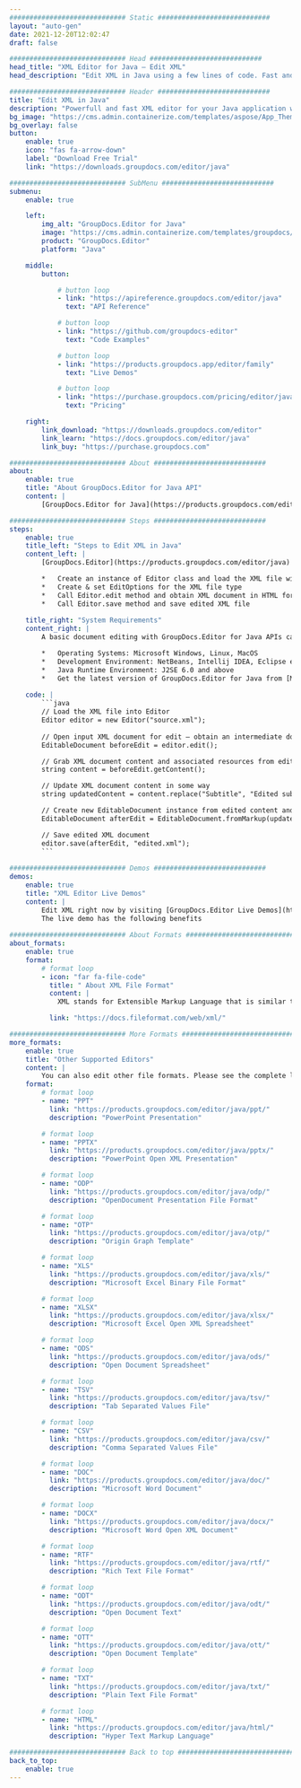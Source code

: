 ```yaml
---
############################# Static ############################
layout: "auto-gen"
date: 2021-12-20T12:02:47
draft: false

############################# Head ############################
head_title: "XML Editor for Java – Edit XML"
head_description: "Edit XML in Java using a few lines of code. Fast and robust document editor API for 30+ file formats."

############################# Header ############################
title: "Edit XML in Java"
description: "Powerfull and fast XML editor for your Java application without third-party software like Microsoft Office or Open Office."
bg_image: "https://cms.admin.containerize.com/templates/aspose/App_Themes/V3/images/bg/header1.png"
bg_overlay: false
button:
    enable: true
    icon: "fas fa-arrow-down"
    label: "Download Free Trial"
    link: "https://downloads.groupdocs.com/editor/java"

############################# SubMenu ############################
submenu:
    enable: true

    left:
        img_alt: "GroupDocs.Editor for Java"
        image: "https://cms.admin.containerize.com/templates/groupdocs/images/product-logos/90x90-noborder/groupdocs-editor-java.png"
        product: "GroupDocs.Editor"
        platform: "Java"

    middle:
        button:

            # button loop
            - link: "https://apireference.groupdocs.com/editor/java"
              text: "API Reference"

            # button loop
            - link: "https://github.com/groupdocs-editor"
              text: "Code Examples"

            # button loop
            - link: "https://products.groupdocs.app/editor/family"
              text: "Live Demos"

            # button loop
            - link: "https://purchase.groupdocs.com/pricing/editor/java"
              text: "Pricing"

    right:
        link_download: "https://downloads.groupdocs.com/editor"
        link_learn: "https://docs.groupdocs.com/editor/java"
        link_buy: "https://purchase.groupdocs.com"

############################# About ############################
about:
    enable: true
    title: "About GroupDocs.Editor for Java API"
    content: |
        [GroupDocs.Editor for Java](https://products.groupdocs.com/editor/java) is a right choise to edit Microsoft Word, Excel, PowerPoint, Open Office documents and presentations. GroupDocs.Editor is a standalone API that is suitable for server side and backend systems where high performance is required. It does not depend on any software like Microsoft or Open Office.

############################# Steps ############################
steps:
    enable: true
    title_left: "Steps to Edit XML in Java"
    content_left: |
        [GroupDocs.Editor](https://products.groupdocs.com/editor/java) provides an easy and starightforward way for developers to edit the XML files using a few lines of code.

        *   Create an instance of Editor class and load the XML file with full path
        *   Create & set EditOptions for the XML file type
        *   Call Editor.edit method and obtain XML document in HTML format that is easily editable with any WYSIWYG-editor.
        *   Call Editor.save method and save edited XML file
        
    title_right: "System Requirements"
    content_right: |
        A basic document editing with GroupDocs.Editor for Java APIs can be done by implementing a few easy steps. Our APIs are supported on all major platforms and operating systems. Before executing the code below, please make sure that you have the following prerequisites installed on your system.

        *   Operating Systems: Microsoft Windows, Linux, MacOS
        *   Development Environment: NetBeans, Intellij IDEA, Eclipse etc
        *   Java Runtime Environment: J2SE 6.0 and above
        *   Get the latest version of GroupDocs.Editor for Java from [Maven](https://repository.groupdocs.com/webapp/#/artifacts/browse/tree/General/repo/com/groupdocs/groupdocs-editor)
       
    code: |
        ```java
        // Load the XML file into Editor
        Editor editor = new Editor("source.xml");
        
        // Open input XML document for edit — obtain an intermediate document, that can be edited
        EditableDocument beforeEdit = editor.edit();

        // Grab XML document content and associated resources from editable document
        string content = beforeEdit.getContent();

        // Update XML document content in some way
        string updatedContent = content.replace("Subtitle", "Edited subtitle");

        // Create new EditableDocument instance from edited content and resources
        EditableDocument afterEdit = EditableDocument.fromMarkup(updatedContent, null);

        // Save edited XML document
        editor.save(afterEdit, "edited.xml");
        ```
        
############################# Demos ############################
demos:
    enable: true
    title: "XML Editor Live Demos"
    content: |
        Edit XML right now by visiting [GroupDocs.Editor Live Demos](https://products.groupdocs.app/editor/family) website.  
        The live demo has the following benefits
        
############################# About Formats ############################
about_formats:
    enable: true
    format:
        # format loop
        - icon: "far fa-file-code"
          title: " About XML File Format"
          content: |
            XML stands for Extensible Markup Language that is similar to HTML but different in using tags for defining objects. The whole idea behind creation of XML file format was to store and transport data without being dependent on software or hardware tools. Its popularity is due to it being both human as well as machine readable. This enables it to create common data protocols in the form of objects to be stored and shared over network such as World Wide Web (WWW).

          link: "https://docs.fileformat.com/web/xml/"

############################# More Formats ############################
more_formats:
    enable: true
    title: "Other Supported Editors"
    content: |
        You can also edit other file formats. Please see the complete list below.
    format:
        # format loop
        - name: "PPT"
          link: "https://products.groupdocs.com/editor/java/ppt/"
          description: "PowerPoint Presentation"

        # format loop
        - name: "PPTX"
          link: "https://products.groupdocs.com/editor/java/pptx/"
          description: "PowerPoint Open XML Presentation"

        # format loop
        - name: "ODP"
          link: "https://products.groupdocs.com/editor/java/odp/"
          description: "OpenDocument Presentation File Format"

        # format loop
        - name: "OTP"
          link: "https://products.groupdocs.com/editor/java/otp/"
          description: "Origin Graph Template"

        # format loop
        - name: "XLS"
          link: "https://products.groupdocs.com/editor/java/xls/"
          description: "Microsoft Excel Binary File Format"

        # format loop
        - name: "XLSX"
          link: "https://products.groupdocs.com/editor/java/xlsx/"
          description: "Microsoft Excel Open XML Spreadsheet"        

        # format loop
        - name: "ODS"
          link: "https://products.groupdocs.com/editor/java/ods/"
          description: "Open Document Spreadsheet"                

        # format loop
        - name: "TSV"
          link: "https://products.groupdocs.com/editor/java/tsv/"
          description: "Tab Separated Values File"

        # format loop
        - name: "CSV"
          link: "https://products.groupdocs.com/editor/java/csv/"
          description: "Comma Separated Values File"

        # format loop
        - name: "DOC"
          link: "https://products.groupdocs.com/editor/java/doc/"
          description: "Microsoft Word Document"

        # format loop
        - name: "DOCX"
          link: "https://products.groupdocs.com/editor/java/docx/"
          description: "Microsoft Word Open XML Document"

        # format loop
        - name: "RTF"
          link: "https://products.groupdocs.com/editor/java/rtf/"
          description: "Rich Text File Format"

        # format loop
        - name: "ODT"
          link: "https://products.groupdocs.com/editor/java/odt/"
          description: "Open Document Text"

        # format loop
        - name: "OTT"
          link: "https://products.groupdocs.com/editor/java/ott/"
          description: "Open Document Template"

        # format loop
        - name: "TXT"
          link: "https://products.groupdocs.com/editor/java/txt/"
          description: "Plain Text File Format"

        # format loop
        - name: "HTML"
          link: "https://products.groupdocs.com/editor/java/html/"
          description: "Hyper Text Markup Language"

############################# Back to top ###############################
back_to_top:
    enable: true
---
```

